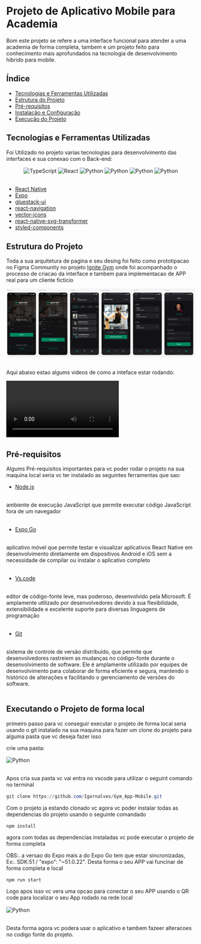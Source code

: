 # Projeto de Aplicativo Mobile para Academia 

Bom este projeto se refere a uma interface funcional para atender a uma academia de forma completa, tambem e um projeto feito para conhecimento mais aprofundados na tecnologia de desenvolvimento hibrido para mobile.

## Índice

- [Tecnologias e Ferramentas Utilizadas](#tecnologias-e-ferramentas-utilizadas)
- [Estrutura do Projeto](#estrutura-do-projeto)
- [Pré-requisitos](#pré-requisitos)
- [Instalação e Configuração](#instalação-e-configuração)
- [Execução do Projeto](#execução-do-projeto)

## Tecnologias e Ferramentas Utilizadas

Foi Utilizado no projeto varias tecnologias para desenvolvimento das interfaces e sua conexao com o Back-end:

<div style="display: inline_block"  align="center">
  <img align="center" alt="TypeScript" height="49" width="51" src="https://skillicons.dev/icons?i=typescript">
  <img align="center" alt="React" height="49" width="51" src="https://skillicons.dev/icons?i=react">
  <img align="center" alt="Python" height="49" width="51" src="https://skillicons.dev/icons?i=nodejs">
  <img align="center" alt="Python" height="49" width="51" src="https://skillicons.dev/icons?i=figma">
  <img align="center" alt="Python" height="49" width="51" src="https://skillicons.dev/icons?i=styledcomponents">
  <img align="center" alt="Python" height="49" width="51" src="https://skillicons.dev/icons?i=svg">
</div>

<br>

- [React Native](#https://reactnative.dev/docs/environment-setup)
- [Expo](#https://docs.expo.dev/)
- [gluestack-ui](#https://gluestack.io/)
- [react-navigation](#https://reactnavigation.org/docs/getting-started/)
- [vector-icons](#https://icons.expo.fyi/Index)
- [react-native-svg-transformer](#https://www.npmjs.com/package/react-native-svg-transformer)
- [styled-components](#https://styled-components.com/docs)

## Estrutura do Projeto

Toda a sua arquitetura de pagina e seu desing foi feito como prototipacao no Figma Community
no projeto [Ignite Gym](#https://figma.com/design/gnFbyGC1i5IdhIepGyB0rG/Ignite-Gym-(Community)?node-id=37-6&t=ibNmFWSpycz5UZyI-0)
onde foi acompanhado o processo de criacao da interface e tambem para implementacao de APP real para um cliente ficticio

<div>
<img align="center" alt="Python" src="./src/assets/imagem do figma.png">
</div>

<br>

Aqui abaixo estao algums videos de como a inteface estar rodando: 

<video src="./src/assets/Vídeo sem título ‐ Feito com o Clipchamp.mp4" controls="controls">
</video>

## Pré-requisitos

Algums Pré-requisitos importantes para vc poder rodar o projeto na sua maquina local seria vc ter instalado as seguintes ferramentas que sao: 

- [Node.js](#https://nodejs.org/en/download/package-manager/current)
<br>
ambiente de execução JavaScript que permite executar código JavaScript fora de um navegador
<br>
<br>

- [Expo Go](#https://expo.dev/go)
<br>
aplicativo móvel que permite testar e visualizar aplicativos React Native em desenvolvimento diretamente em dispositivos Android e iOS sem a necessidade de compilar ou instalar o aplicativo completo
<br>
<br>

- [Vs.code](#https://code.visualstudio.com/download)
<br>
editor de código-fonte leve, mas poderoso, desenvolvido pela Microsoft. É amplamente utilizado por desenvolvedores devido à sua flexibilidade, extensibilidade e excelente suporte para diversas linguagens de programação
<br>
<br>

- [Git](#https://git-scm.com/downloads)
<br>
sistema de controle de versão distribuído, que permite que desenvolvedores rastreiem as mudanças no código-fonte durante o desenvolvimento de software. Ele é amplamente utilizado por equipes de desenvolvimento para colaborar de forma eficiente e segura, mantendo o histórico de alterações e facilitando o gerenciamento de versões do software.
<br>
<br>

## Executando o Projeto de forma local 

primeiro passo para vc conseguir executar o projeto de forma local seria usando o git instalado na sua maquina para fazer um clone do projeto para alguma pasta que vc deseja fazer isso

crie uma pasta: 

<div>
<img align="center" alt="Python" src="https://www.ciabyte.com.br/imagens/pastas-windows-explorer.png">
</div>

<br>

Apos cria sua pasta vc vai entra no vscode para utilizar o seguint comando no terminal 

```powershell
git clone https://github.com/Igornalves/Gym_App-Mobile.git
```

Com o projeto ja estando clonado vc agora vc poder instalar todas as dependencias do projeto usando o seguinte comandado

```terminal
npm install 
```

agora com todas as dependencias instaladas vc pode executar o projeto de forma completa 

OBS:. a versao do Expo mais a do Expo Go tem que estar sincronizadas, Ex:. SDK:51 / "expo": "~51.0.22". Desta forma o seu APP vai funcinar de forma completa e local 

```
npm run start 
```

Logo apos isso vc vera uma opcao para conectar o seu APP usando o QR code para localizar o seu App rodado na rede local 

<div>
<img align="center" alt="Python" src="https://miro.medium.com/v2/resize:fit:1400/1*RLn8J9mFSo6O9N6jf7Pomw.png">
</div>

<br>

Desta forma agora vc podera usar o aplicativo e tambem fazeer alteracoes no codigo fonte do projeto.
